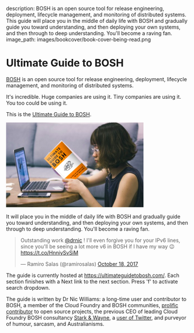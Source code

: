 description: BOSH is an open source tool for release engineering, deployment, lifecycle management, and monitoring of distributed systems. This guide will place you in the middle of daily life with BOSH and gradually guide you toward understanding, and then deploying your own systems, and then through to deep understanding. You'll become a raving fan.
image_path: images/bookcover/book-cover-being-read.png

# Ultimate Guide to BOSH

[BOSH](https://bosh.io) is an open source tool for release engineering, deployment, lifecycle management, and monitoring of distributed systems.

It's incredible. Huge companies are using it. Tiny companies are using it. You too could be using it.

This is the [Ultimate Guide to BOSH](https://ultimateguidetobosh.com).

![book-cover-being-read](images/bookcover/book-cover-being-read.png)

It will place you in the middle of daily life with BOSH and gradually guide you toward understanding, and then deploying your own systems, and then through to deep understanding. You'll become a raving fan.

<blockquote class="twitter-tweet" data-lang="en"><p lang="en" dir="ltr">Outstanding work <a href="https://twitter.com/drnic?ref_src=twsrc%5Etfw">@drnic</a> ! I&#39;ll even forgive you for your IPv6 lines, since you&#39;ll be seeing a lot more v6 in BOSH if I have my way 😉 <a href="https://t.co/HnniySvSiM">https://t.co/HnniySvSiM</a></p>&mdash; Ramiro Salas (@ramirosalas) <a href="https://twitter.com/ramirosalas/status/920504377890177025?ref_src=twsrc%5Etfw">October 18, 2017</a></blockquote>
<script async src="//platform.twitter.com/widgets.js" charset="utf-8"></script>

The guide is currently hosted at https://ultimateguidetobosh.com/. Each section finishes with a Next link to the next section. Press 'f' to activate search dropdown.

The guide is written by Dr Nic Williams: a long-time user and contributor to BOSH, a member of the Cloud Foundry and BOSH communities, [prolific contributor](https://github.com/drnic) to open source projects, the previous CEO of leading Cloud Foundry BOSH consultancy [Stark & Wayne](https://www.starkandwayne.com), a [user of Twitter](https://twitter.com/drnic), and purveyor of humour, sarcasm, and Australianisms.
